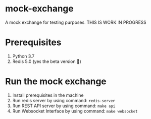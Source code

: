 # mock-exchange

A mock exchange for testing purposes. 
THIS IS WORK IN PROGRESS


# Prerequisites
1. Python 3.7 
2. Redis 5.0 (yes the beta version 🙈)

# Run the mock exchange
1. Install prerequisites in the machine
2. Run redis server by using command: `redis-server`
3. Run REST API server by using command: `make api`
3. Run Websocket Interface by using command: `make websocket`

